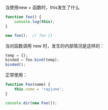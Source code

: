当使用new + 函数时，this发生了什么

```js
function foo() {
	console.log(this);
}

new foo();  // foo {}
```

当对函数调用 new 时，发生的内部情况是这样的：

```js
temp = {};
binded = foo.bind(temp);
binded();
```

正常使用：

```js
function Foo(name) {
	this.name = 'rayjune';
}	

console.dir(new Foo());
```
